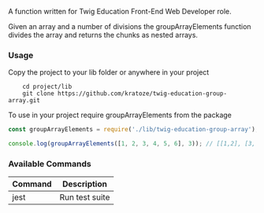 A function written for Twig Education Front-End Web Developer role.

Given an array and a number of divisions the groupArrayElements function divides the array and returns the chunks as nested arrays.

### Usage

Copy the project to your lib folder or anywhere in your project

```
	cd project/lib
	git clone https://github.com/kratoze/twig-education-group-array.git
```

To use in your project require groupArrayElements from the package

```javascript
const groupArrayElements = require('./lib/twig-education-group-array');

console.log(groupArrayElements([1, 2, 3, 4, 5, 6], 3)); // [[1,2], [3, 4], [5,6]]
```

### Available Commands

| Command | Description    |
| ------- | -------------- |
| jest    | Run test suite |
